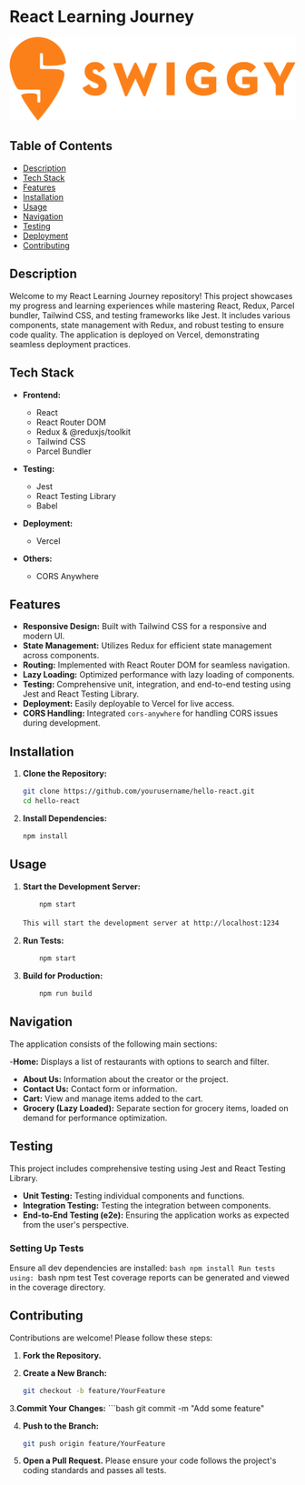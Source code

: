 # React Learning Journey

![Project Logo](./src/components/images/logo.png)

## Table of Contents

- [Description](#description)
- [Tech Stack](#tech-stack)
- [Features](#features)
- [Installation](#installation)
- [Usage](#usage)
- [Navigation](#navigation)
- [Testing](#testing)
- [Deployment](#deployment)
- [Contributing](#contributing)


## Description

Welcome to my React Learning Journey repository! This project showcases my progress and learning experiences while mastering React, Redux, Parcel bundler, Tailwind CSS, and testing frameworks like Jest. It includes various components, state management with Redux, and robust testing to ensure code quality. The application is deployed on Vercel, demonstrating seamless deployment practices.

## Tech Stack

- **Frontend:**
  - React
  - React Router DOM
  - Redux & @reduxjs/toolkit
  - Tailwind CSS
  - Parcel Bundler

- **Testing:**
  - Jest
  - React Testing Library
  - Babel

- **Deployment:**
  - Vercel

- **Others:**
  - CORS Anywhere

## Features

- **Responsive Design:** Built with Tailwind CSS for a responsive and modern UI.
- **State Management:** Utilizes Redux for efficient state management across components.
- **Routing:** Implemented with React Router DOM for seamless navigation.
- **Lazy Loading:** Optimized performance with lazy loading of components.
- **Testing:** Comprehensive unit, integration, and end-to-end testing using Jest and React Testing Library.
- **Deployment:** Easily deployable to Vercel for live access.
- **CORS Handling:** Integrated `cors-anywhere` for handling CORS issues during development.

## Installation

1. **Clone the Repository:**

   ```bash
   git clone https://github.com/yourusername/hello-react.git
   cd hello-react

2. **Install Dependencies:**
    ```bash
    npm install

## Usage

1. **Start the Development Server:**
    ```bash
        npm start

    This will start the development server at http://localhost:1234

2. **Run Tests:**
    ```bash
        npm start

3. **Build for Production:**
    ```bash
        npm run build

## Navigation

The application consists of the following main sections:

-**Home:** Displays a list of restaurants with options to search and filter.
- **About Us:** Information about the creator or the project.
- **Contact Us:** Contact form or information.
- **Cart:** View and manage items added to the cart.
- **Grocery (Lazy Loaded):** Separate section for grocery items, loaded on demand for   performance optimization.

## Testing
This project includes comprehensive testing using Jest and React Testing Library.

- **Unit Testing:** Testing individual components and functions.
- **Integration Testing:** Testing the integration between components.
- **End-to-End Testing (e2e):** Ensuring the application works as expected from the user's perspective.

### Setting Up Tests
Ensure all dev dependencies are installed:
    ```bash
    npm install
Run tests using:
    ```bash
    npm test
Test coverage reports can be generated and viewed in the coverage directory.

## Contributing
Contributions are welcome! Please follow these steps:

1. **Fork the Repository.**

2. **Create a New Branch:**
    ```bash
    git checkout -b feature/YourFeature
3.**Commit Your Changes:**
    ```bash
    git commit -m "Add some feature"

4. **Push to the Branch:**
    ```bash
    git push origin feature/YourFeature

5. **Open a Pull Request.**
Please ensure your code follows the project's coding standards and passes all tests.

